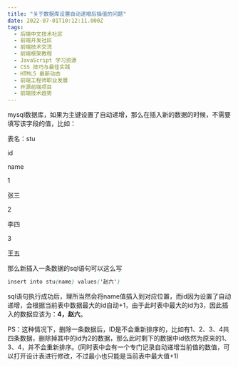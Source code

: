 ```yaml
---
title: "关于数据库设置自动递增后插值的问题"
date: 2022-07-01T10:12:11.000Z
tags: 
  - 后端中文技术社区
  - 前端开发社区
  - 前端技术交流
  - 前端框架教程
  - JavaScript 学习资源
  - CSS 技巧与最佳实践
  - HTML5 最新动态
  - 前端工程师职业发展
  - 开源前端项目
  - 前端技术趋势
---
```


mysql数据库，如果为主键设置了自动递增，那么在插入新的数据的时候，不需要填写该字段的值，比如：

  

表名：stu

id

name

1

张三

2

李四

3

王五

那么新插入一条数据的sql语句可以这么写

```scss
insert into stu(name) values('赵六')
```

sql语句执行成功后，理所当然会将name值插入到对应位置，而id因为设置了自动递增，会根据当前表中数据最大的id自动+1，由于此时表中最大的id为3，因此插入的数据应该为：**4，赵六**。

  

PS：这种情况下，删除一条数据后，ID是不会重新排序的，比如有1、2、3、4共四条数据，删除掉其中的id为2的数据，那么此时剩下的数据中id依然为原来的1、3、4，并不会重新排序。(同时表中会有一个专门记录自动递增当前值的数值，可以打开设计表进行修改，不过最小也只能是当前表中最大值+1)
